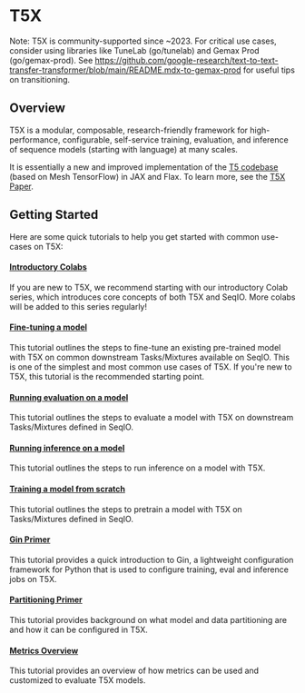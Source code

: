 # T5X


Note: T5X is community-supported since ~2023. For critical use cases, consider
using libraries like TuneLab (go/tunelab) and Gemax Prod (go/gemax-prod). See
https://github.com/google-research/text-to-text-transfer-transformer/blob/main/README.mdx-to-gemax-prod for useful tips on transitioning.

## Overview

T5X is a modular, composable, research-friendly framework for high-performance,
configurable, self-service training, evaluation, and inference of sequence
models (starting with language) at many scales.

It is essentially a new and improved implementation of the
[T5 codebase](https://github.com/google-research/text-to-text-transfer-transformer/blob/main/README.md) (based on Mesh TensorFlow) in JAX and Flax. To learn
more, see the [T5X Paper](https://arxiv.org/abs/2203.17189).

## Getting Started

Here are some quick tutorials to help you get started with common use-cases on
T5X:

#### [Introductory Colabs](tutorials.md)

If you are new to T5X, we recommend starting with our introductory Colab series,
which introduces core concepts of both T5X and SeqIO. More colabs will be added
to this series regularly!

#### [Fine-tuning a model](usage/finetune.md)

This tutorial outlines the steps to fine-tune an existing pre-trained model with
T5X on common downstream Tasks/Mixtures available on SeqIO. This is one of the
simplest and most common use cases of T5X. If you're new to T5X, this tutorial
is the recommended starting point.

#### [Running evaluation on a model](usage/eval.md)

This tutorial outlines the steps to evaluate a model with T5X on downstream
Tasks/Mixtures defined in SeqIO.

#### [Running inference on a model](usage/infer.md)

This tutorial outlines the steps to run inference on a model with T5X.

#### [Training a model from scratch](usage/pretrain.md)

This tutorial outlines the steps to pretrain a model with T5X on Tasks/Mixtures
defined in SeqIO.

#### [Gin Primer](usage/gin.md)

This tutorial provides a quick introduction to Gin, a lightweight configuration
framework for Python that is used to configure training, eval and inference jobs
on T5X.

#### [Partitioning Primer](usage/partitioning.md)

This tutorial provides background on what model and data partitioning are and
how it can be configured in T5X.

#### [Metrics Overview](usage/metrics.md)

This tutorial provides an overview of how metrics can be used and customized to
evaluate T5X models.

